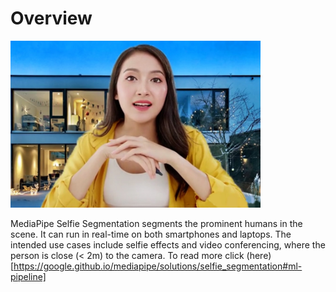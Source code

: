 # Overview

<img src='https://github.com/bhav09/mastering_mediapipe/blob/main/Static/segmentation.jpg' width=400>

MediaPipe Selfie Segmentation segments the prominent humans in the scene. It can run in real-time on both smartphones and laptops. The intended use cases include selfie effects and video conferencing, where the person is close (< 2m) to the camera.
To read more click (here)[https://google.github.io/mediapipe/solutions/selfie_segmentation#ml-pipeline]

